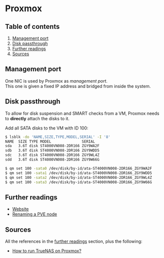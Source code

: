 # Proxmox

## Table of contents <!-- omit in toc -->

1. [Management port](#management-port)
1. [Disk passthrough](#disk-passthrough)
1. [Further readings](#further-readings)
1. [Sources](#sources)

## Management port

One NIC is used by Proxmox as _management port_.<br/>
This one is given a fixed IP address and bridged from inside the system.

## Disk passthrough

To allow for disk suspension and SMART checks from a VM, Proxmox needs to **directly** attach the disks to it.

Add all SATA disks to the VM with ID 100:

```sh
$ lsblk -do 'NAME,SIZE,TYPE,MODEL,SERIAL' -I '8'
NAME  SIZE TYPE MODEL              SERIAL
sda   3.6T disk ST4000VN008-2DR166 ZGY9WA2F
sdb   3.6T disk ST4000VN008-2DR166 ZGY9WDD5
sdc   3.6T disk ST4000VN008-2DR166 ZGY9WL4Z
sdd   3.6T disk ST4000VN008-2DR166 ZGY9W66G

$ qm set 100 -sata0 /dev/disk/by-id/ata-ST4000VN008-2DR166_ZGY9WA2F
$ qm set 100 -sata1 /dev/disk/by-id/ata-ST4000VN008-2DR166_ZGY9WDD5
$ qm set 100 -sata2 /dev/disk/by-id/ata-ST4000VN008-2DR166_ZGY9WL4Z
$ qm set 100 -sata3 /dev/disk/by-id/ata-ST4000VN008-2DR166_ZGY9W66G
```

## Further readings

- [Website]
- [Renaming a PVE node]

## Sources

All the references in the [further readings] section, plus the following:

- [How to run TrueNAS on Proxmox?]

<!--
  References
  -->

<!-- Upstream -->
[renaming a pve node]: https://pve.proxmox.com/wiki/Renaming_a_PVE_node
[website]: https://www.proxmox.com/en/

<!-- In-article sections -->
[further readings]: #further-readings

<!-- Others -->
[how to run truenas on proxmox?]: https://www.youtube.com/watch?v=M3pKprTdNqQ
